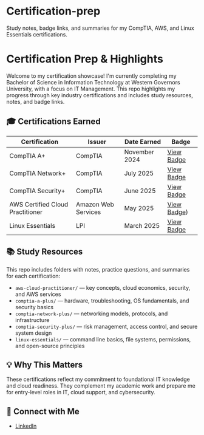 # Certification-prep
Study notes, badge links, and summaries for my CompTIA, AWS, and Linux Essentials certifications.
# Certification Prep & Highlights

Welcome to my certification showcase! I'm currently completing my Bachelor of Science in Information Technology at Western Governors University, with a focus on IT Management. This repo highlights my progress through key industry certifications and includes study resources, notes, and badge links.

## 🎓 Certifications Earned

| Certification | Issuer | Date Earned | Badge |
|---------------|--------|-------------|-------|
| CompTIA A+ | CompTIA | November 2024 | [View Badge](https://www.credly.com/badges/d5d1542c-6918-4f10-b0bb-d16ecb190a2c/public_url) |
| CompTIA Network+ | CompTIA | July 2025 | [View Badge](https://www.credly.com/badges/18be9df1-e48c-4681-a317-2f15165627a1/public_url) |
| CompTIA Security+ | CompTIA | June 2025 | [View Badge](https://www.credly.com/badges/bd7a1826-325f-4940-9069-d8565bcb60c0/public_url) |
| AWS Certified Cloud Practitioner | Amazon Web Services | May 2025 | [View Badge](https://www.credly.com/badges/aa0b9c2f-f76a-478a-aaef-ad48ab11d9a5/public_url)) |
| Linux Essentials | LPI | March 2025 | [View Badge](https://www.credly.com/badges/5aad6d91-1f32-49d4-b177-e8212435e88f/public_url) |

## 📚 Study Resources

This repo includes folders with notes, practice questions, and summaries for each certification:

- `aws-cloud-practitioner/` — key concepts, cloud economics, security, and AWS services
- `comptia-a-plus/` — hardware, troubleshooting, OS fundamentals, and security basics
- `comptia-network-plus/` — networking models, protocols, and infrastructure
- `comptia-security-plus/` — risk management, access control, and secure system design
- `linux-essentials/` — command line basics, file systems, permissions, and open-source principles

## 💡 Why This Matters

These certifications reflect my commitment to foundational IT knowledge and cloud readiness. They complement my academic work and prepare me for entry-level roles in IT, cloud support, and cybersecurity.

## 🔗 Connect with Me

- [LinkedIn](https://www.linkedin.com/in/kayla-a-wilson-it/)



